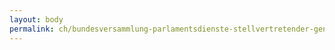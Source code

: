 ```yaml
---
layout: body
permalink: ch/bundesversammlung-parlamentsdienste-stellvertretender-generalsekretaer-wissenschaftliche-dienste-dienst-fuer-das-amtliche-bulletin/
---
```


